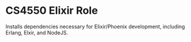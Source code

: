 # CS4550 Elixir Role
Installs dependencies necessary for Elixir/Phoenix
development, including Erlang, Elxir, and NodeJS.

